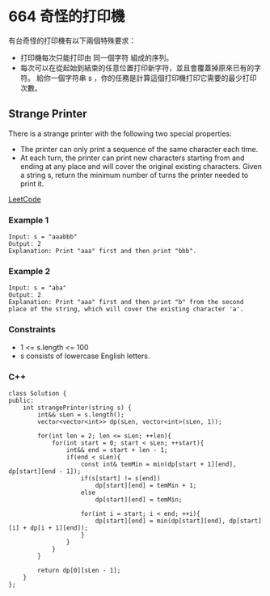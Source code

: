 # 664 奇怪的打印機

有台奇怪的打印機有以下兩個特殊要求：

* 打印機每次只能打印由 同一個字符 組成的序列。
* 每次可以在從起始到結束的任意位置打印新字符，並且會覆蓋掉原來已有的字符。
給你一個字符串 s ，你的任務是計算這個打印機打印它需要的最少打印次數。

##  Strange Printer

There is a strange printer with the following two special properties:

* The printer can only print a sequence of the same character each time.
* At each turn, the printer can print new characters starting from and ending at any place and will cover the original existing characters.
Given a string s, return the minimum number of turns the printer needed to print it.

[LeetCode](https://leetcode-cn.com/problems/strange-printer/)

### Example 1

```
Input: s = "aaabbb"
Output: 2
Explanation: Print "aaa" first and then print "bbb".
```

### Example 2

```
Input: s = "aba"
Output: 2
Explanation: Print "aaa" first and then print "b" from the second place of the string, which will cover the existing character 'a'.
```

### Constraints

* 1 <= s.length <= 100
* s consists of lowercase English letters.

### C++ 

```
class Solution {
public:
    int strangePrinter(string s) {
        int&& sLen = s.length();
        vector<vector<int>> dp(sLen, vector<int>(sLen, 1));

        for(int len = 2; len <= sLen; ++len){
            for(int start = 0; start < sLen; ++start){
                int&& end = start + len - 1;
                if(end < sLen){
                    const int& temMin = min(dp[start + 1][end], dp[start][end - 1]);
                    if(s[start] != s[end])
                        dp[start][end] = temMin + 1;
                    else
                        dp[start][end] = temMin;     

                    for(int i = start; i < end; ++i){
                        dp[start][end] = min(dp[start][end], dp[start][i] + dp[i + 1][end]);
                    }              
                }
            }
        }

        return dp[0][sLen - 1];
    }
};
```

